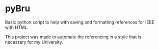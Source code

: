 # pyBru
Basic python script to help with saving and formatting references for IEEE with HTML.

This project was made to automate the referencing in a style that is necessary for my University. 
